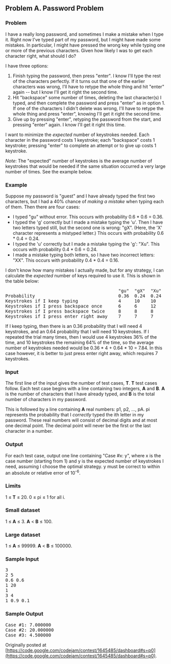 ## Problem A. Password Problem

### Problem

I have a really long password, and sometimes I make a mistake when I type it. Right now I've typed part of my password, but I might have made some mistakes. In particular, I might have pressed the wrong key while typing one or more of the previous characters. Given how likely I was to get each character right, what should I do?

I have three options:

  1. Finish typing the password, then press "enter". I know I'll type the rest of the characters perfectly. If it turns out that one of the earlier characters was wrong, I'll have to retype the whole thing and hit "enter" again -- but I know I'll get it right the second time.
  2. Hit "backspace" some number of times, deleting the last character(s) I typed, and then complete the password and press "enter" as in option 1. If one of the characters I didn't delete was wrong, I'll have to retype the whole thing and press "enter", knowing I'll get it right the second time.
  3. Give up by pressing "enter", retyping the password from the start, and pressing "enter" again. I know I'll get it right this time.

I want to minimize the *expected* number of keystrokes needed. Each character in the password costs 1 keystroke; each "backspace" costs 1 keystroke; pressing "enter" to complete an attempt or to give up costs 1 keystroke.

*Note*: The "expected" number of keystrokes is the average number of keystrokes that would be needed if the same situation occurred a very large number of times. See the example below.

### Example

Suppose my password is "guest" and I have already typed the first two characters, but I had a 40% chance of *making a mistake* when typing each of them. Then there are four cases:

  * I typed "gu" without error. This occurs with probability 0.6 * 0.6 = 0.36.
  * I typed the 'g' correctly but I made a mistake typing the 'u'. Then I have two letters typed still, but the second one is wrong: "gX". (Here, the 'X' character represents a mistyped letter.) This occurs with probability 0.6 * 0.4 = 0.24.
  * I typed the 'u' correctly but I made a mistake typing the 'g': "Xu". This occurs with probability 0.4 * 0.6 = 0.24.
  * I made a mistake typing both letters, so I have two incorrect letters: "XX". This occurs with probability 0.4 * 0.4 = 0.16. 

I don't know how many mistakes I actually made, but for any strategy, I can calculate the *expected* number of keys required to use it. This is shown in the table below:

<pre>
                                          "gu"  "gX"  "Xu"  "XX"  Expected
Probability                               0.36  0.24  0.24  0.16	-
Keystrokes if I keep typing               4     10    10    10    7.84
Keystrokes if I press backspace once      6     6     12    12    8.4
Keystrokes if I press backspace twice     8     8     8     8     8
Keystrokes if I press enter right away    7     7     7     7     7
</pre>

If I keep typing, then there is an 0.36 probability that I will need 4 keystrokes, and an 0.64 probability that I will need 10 keystrokes. If I repeated the trial many times, then I would use 4 keystrokes 36% of the time, and 10 keystrokes the remaining 64% of the time, so the average number of keystrokes needed would be 0.36 * 4 + 0.64 * 10 = 7.84. In this case however, it is better to just press enter right away, which requires 7 keystrokes.

### Input

The first line of the input gives the number of test cases, **T**. **T** test cases follow. Each test case begins with a line containing two integers, **A** and **B**. **A** is the number of characters that I have already typed, and **B** is the total number of characters in my password.

This is followed by a line containing **A** real numbers: p1, p2, ..., pA. pi represents the probability that I *correctly* typed the ith letter in my password. These real numbers will consist of decimal digits and at most one decimal point. The decimal point will never be the first or the last character in a number.

### Output

For each test case, output one line containing "Case #x: y", where x is the case number (starting from 1) and y is the expected number of keystrokes I need, assuming I choose the optimal strategy. y must be correct to within an absolute or relative error of 10<sup>-6</sup>.

### Limits

1 ≤ **T** ≤ 20.
0 ≤ pi ≤ 1 for all i.

### Small dataset

1 ≤ **A** ≤ 3.
**A** < **B** ≤ 100.

### Large dataset

1 ≤ **A** ≤ 99999.
**A** < **B** ≤ 100000.

### Sample Input

<pre>
3
2 5
0.6 0.6
1 20
1
3 4
1 0.9 0.1
</pre>
  	
### Sample Output

<pre>
Case #1: 7.000000
Case #2: 20.000000
Case #3: 4.500000
</pre>

Originally posted at [https://code.google.com/codejam/contest/1645485/dashboard#s=p0](https://code.google.com/codejam/contest/1645485/dashboard#s=p0).
